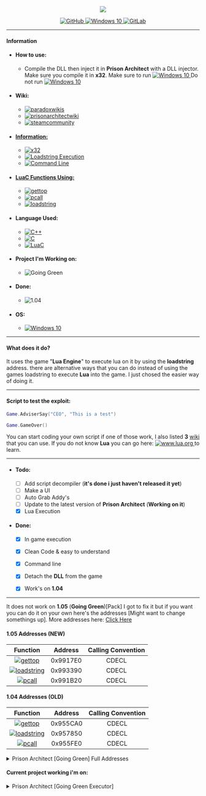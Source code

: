 <p align="center">
  <img src="https://prisonarchitect.paradoxwikis.com/images/thumb/7/7f/Prison_Architect_logo.png/300px-Prison_Architect_logo.png">
</p>
<p align="center">
  <a href="https://github.com/pwd0kernel/Prison-Architect-Execution">
    <img alt="GitHub" src="https://img.shields.io/badge/github%20-%23121011.svg?&style=for-the-badge&logo=github&logoColor=white"/>
  </a>
  <a href="https://en.wikipedia.org/wiki/Windows_10">
    <img alt="Windows 10" src="https://img.shields.io/badge/Windows 10/8/7-0078D6?style=for-the-badge&logo=windows&logoColor=white" />
  </a>
  <a href="https://gitlab.com/pwd0kernel/Prison-Architect-Execution">
    <img alt="GitLab" src="https://img.shields.io/badge/gitlab%20-%23181717.svg?&style=for-the-badge&logo=gitlab&logoColor=white"/>
  </a>
</p>


---


#### Information
  - #### How to use:
    - Compile the DLL then inject it in <b>Prison Architect</b> with a DLL injector. Make sure you compile it in <b>x32</b>. Make sure to run  <a href="https://en.wikipedia.org/wiki/Windows_10"> <img alt="Windows 10" src="https://img.shields.io/badge/Prison Architect.exe-0078D6?&logo=windows&logoColor=white&color=darkgreen" /> </a> Do not run <a href="https://en.wikipedia.org/wiki/Windows_10"> <img alt="Windows 10" src="https://img.shields.io/badge/Prison Architect64.exe-0078D6?&logo=windows&logoColor=white&color=darkred" /> </a>

  - #### Wiki:
    - <a href="https://prisonarchitect.paradoxwikis.com/Lua"> <img alt="paradoxwikis" src="https://img.shields.io/badge/paradoxwikis-%232C2D72.svg?&style=for-the-badge&logo=lua&logoColor=white&color=orange"/> </a>
    - <a href="https://www.prisonarchitectwiki.com/wiki/Modding_guide"> <img alt="prisonarchitectwiki" src="https://img.shields.io/badge/prisonarchitectwiki-%232C2D72.svg?&style=for-the-badge&logo=lua&logoColor=white&color=orange"/>
    - <a href="https://steamcommunity.com/sharedfiles/filedetails/?id=480978426"> <img alt="steamcommunity" src="https://img.shields.io/badge/steamcommunity-%232C2D72.svg?&style=for-the-badge&logo=lua&logoColor=white&color=orange"/>

  - #### Information:
    - <img alt="x32" src="https://img.shields.io/badge/x32 - DLL-0078D6?style=for-the-badge&color=blue" />
    - <img alt="Loadstring Execution" src="https://img.shields.io/badge/Loadstring Execution-0078D6?style=for-the-badge&color=blue" />
    - <img alt="Command Line" src="https://img.shields.io/badge/Command line- CMD-0078D6?style=for-the-badge&color=blue" />

  - #### LuaC Functions Using:
    - <a href="https://www.lua.org/source/5.1/lapi.c.html#lua_gettop"> <img alt="gettop" src="https://img.shields.io/badge/www.lua.org - gettop-%232C2D72.svg?&style=for-the-badge&logo=lua&logoColor=white"/> </a>
    - <a href="https://www.lua.org/source/5.1/lapi.c.html#lua_pcall"> <img alt="pcall" src="https://img.shields.io/badge/www.lua.org - pcall-%232C2D72.svg?&style=for-the-badge&logo=lua&logoColor=white"/> </a>
    - <a href="https://www.lua.org/source/5.1/lauxlib.c.html#luaL_loadstring"> <img alt="loadstring" src="https://img.shields.io/badge/www.lua.org - loadstring-%232C2D72.svg?&style=for-the-badge&logo=lua&logoColor=white"/> </a>

  - #### Language Used:
    - <a href="https://en.wikipedia.org/wiki/C%2B%2B"> <img alt="C++" src="https://img.shields.io/badge/c++%20-%2300599C.svg?&style=for-the-badge&logo=c%2B%2B&ogoColor=white"/> </a>
    - <a href="https://en.wikipedia.org/wiki/C_(programming_language)"> <img alt="C" src="https://img.shields.io/badge/c%20-%2300599C.svg?&style=for-the-badge&logo=c&logoColor=white"/> </a>
    - <a href="https://en.wikipedia.org/wiki/Lua_(programming_language)"> <img alt="LuaC" src="https://img.shields.io/badge/luac-%232C2D72.svg?&style=for-the-badge&logo=lua&logoColor=white"/> </a>

  - #### Project I'm Working on:
    - <img alt="Going Green" src="https://img.shields.io/badge/1.05 - (Going Green) [Pack]-0078D6?style=for-the-badge&color=red"/>

  - #### Done:
    - <img alt="1.04" src="https://img.shields.io/badge/1.04 - [ALL DLC]-0078D6?style=for-the-badge&color=red"/>

  - #### OS:
    - <a href="https://en.wikipedia.org/wiki/Windows_10"> <img alt="Windows 10" src="https://img.shields.io/badge/Windows 10/8/7-0078D6?style=for-the-badge&logo=windows&logoColor=white" /> </a>

---


#### What does it do?

It uses the game "<b>Lua Engine</b>" to execute lua on it by using the <b>loadstring</b> address.
there are alternative ways that you can do instead of using the games loadstring
to execute <b>Lua</b> into the game. I just chosed the easier way of doing it.


---


#### Script to test the exploit:
```lua
Game.AdviserSay("CEO", "This is a test")
```

```lua
Game.GameOver()
```

You can start coding your own script if one of those work, I also listed <b>3</b> <a href="https://github.com/pwd0kernel/Prison-Architect-Execution#wiki">wiki</a> that you can use.
If you do not know <b>Lua</b> you can go here: <a href="https://www.lua.org/start.html"> <img alt="www.lua.org" src="https://img.shields.io/badge/www.lua.org-%232C2D72.svg?&logo=lua&logoColor=white"/> </a> to learn.

---


- #### Todo:
	- [ ] Add script decompiler (<b>it's done i just haven't released it yet</b>)
	- [ ] Make a UI
	- [ ] Auto Grab Addy's
	- [ ] Update to the latest version of <b>Prison Architect</b> (<b>Working on it</b>)
	- [x] Lua Execution
- #### Done:
  - [x] In game execution
  - [x] Clean Code & easy to understand
  - [x] Command line
  - [x] Detach the <b>DLL</b> from the game
  - [x] Work's on <b>1.04</b>


---


It does not work on <b>1.05</b> (<b>Going Green</b>)[Pack] I got to fix it but if you want you can do it on your own here's the addresses [Might want to change somethings up]. More addresses here: <a href= "https://github.com/pwd0kernel/Prison-Architect-Execution/blob/main/Codes%201.05/Addys.md">Click Here</a>


#### 1.05 Addresses (NEW)

|                                Function                                | Address  | Calling Convention |
| :--------------------------------------------------------------------: | :------: | :----------------: |
|    <a href="https://www.lua.org/source/5.1/lapi.c.html#lua_gettop"> <img alt="gettop" src="https://img.shields.io/badge/gettop-%232C2D72.svg?&style=for-the-badge&logo=lua&logoColor=white"/> </a>     | 0x9917E0 |       CDECL        |
|   <a href="https://www.lua.org/source/5.1/lauxlib.c.html#luaL_loadstring"> <img alt="loadstring" src="https://img.shields.io/badge/loadstring-%232C2D72.svg?&style=for-the-badge&logo=lua&logoColor=white"/> </a>   | 0x993390 |       CDECL        |
| <a href="https://www.lua.org/source/5.1/lapi.c.html#lua_pcall"> <img alt="pcall" src="https://img.shields.io/badge/pcall-%232C2D72.svg?&style=for-the-badge&logo=lua&logoColor=white"/> </a> | 0x991B20 |       CDECL        |

#### 1.04 Addresses (OLD)

|                                Function                                | Address  | Calling Convention |
| :--------------------------------------------------------------------: | :------: | :----------------: |
|    <a href="https://www.lua.org/source/5.1/lapi.c.html#lua_gettop"><img alt="gettop" src="https://img.shields.io/badge/gettop-%232C2D72.svg?&style=for-the-badge&logo=lua&logoColor=white"/></a>     | 0x955CA0 |       CDECL        |
|   <a href="https://www.lua.org/source/5.1/lauxlib.c.html#luaL_loadstring"><img alt="loadstring" src="https://img.shields.io/badge/loadstring-%232C2D72.svg?&style=for-the-badge&logo=lua&logoColor=white"/></a>   | 0x957850 |       CDECL        |
| <a href="https://www.lua.org/source/5.1/lapi.c.html#lua_pcall"><img alt="pcall" src="https://img.shields.io/badge/pcall-%232C2D72.svg?&style=for-the-badge&logo=lua&logoColor=white"/></a> | 0x955FE0 |       CDECL        |

<details Closed>
  <summary>Prison Architect [Going Green] Full Addresses</summary>
      <img alt="Going Green" src="https://img.shields.io/badge/Prison Architect [Going Green Executor] - Soon-0078D6?style=for-the-badge&color=green"/>

##### Some Addresses might be wrong (since its from a dumper)

| Function   | Address  | Calling Convention |
| ---------- | -------- | ------------------ |
| LOADSTRING | 0x993390 | CDECL              |
| LOAD       | 0x995F20 | CDECL              |
| PCALL      | 0x991B20 | CDECL              |
| GETTOP     | 0x9917E0 | CDECL              |
| RAWGETI    | 0x991ED0 | CDECL              |
| PUSHVALUE  | 0x991DF0 | CDECL              |
| CALL       | 0x9913B0 | CDECL              |
| TYPE       | 0x992610 | CDECL              |
| ISSTRING   | 0x991910 | CDECL              |
| REPLACE 	 | 0x992040 | CDECL 			       |
| TOLSTRING  | 0x992490 | CDECL              |
| ISNUMBER   | 0x9918D0 | CDECL              |
| TONUMBER   | 0x992510 | CDECL              |
| PUSHTHREAD | 0x991DC0 | CDECL              |
| INSERT     | 0x991850 | CDECL              |
| SETFENV    | 0x992110 | CDECL              |
| GETSTACK   | 0x994750 | CDECL              |
| GETINFO    | 0x994650 | CDECL              |
| PUSHVFSTRING | 0x991E20 | CDECL            |
| CONCAT     | 0x991460 | CDECL              |
| ERROR      | 0x991560 | CDECL              |
| SETTOP     | 0x992300 | CDECL              |
| SETMETATABLE | 0x992220 | CDECL            |
| GETMETATABLE | 0x991750 | CDECL            |
| PUSHNIL    | 0x991D50 | CDECL              |
| PUSHSTRING | 0x991D50 | CDECL              |
| RAWGET     | 0x991E90 | CDECL              |
| REMOVE     | 0x991FF0 | CDECL              |
| CHECKSTACK | 0x9913F0 | CDECL              |
| XMOVE      | 0x992660 | CDECL              |
| SETLEVEL   | 0x992200 | CDECL              |
| RESUME     | 0x9961C0 | CDECL              |
| NEWTHREAD  | 0x9919D0 | CDECL              |
| ISCFUNCTION  | 0x9918A0 | CDECL            |
| TOUSERDATA | 0x9925E0 | CDECL              |
| GETFIELD   | 0x9916F0 | CDECL              |
| RAWEQUAL   | 0x991E50 | CDECL              |
| PUSHNUMBER | 0x991D30 | CDECL              |
| TOBOOLEAN  | 0x992E20 | CDECL              |
| GETFENV    | 0x9912A0 | CDECL              |
| TOCFUNCTION | 0x53111470 | CDECL           |
| TOTHREAD   | 0x9925C0 | CDECL              |
| TOPOINTER  | 0x992550 | CDECL              |
| TYPENAME   | 0x992640 | CDECL              |
| PUSHINTEGER | 0x992940 | CDECL             |
| CREATETABLE | 0x9914E0 | CDECL             |
| PUSHCCLOSURE | 0x991BB0 | CDECL            |
| NEWUSERDATA | 0x991A10 | CDECL             |
| RAWSET      | 0x991F10 | CDECL             |

</details>

#### Current project working i'm on:
<details Closed>
  <summary>Prison Architect [Going Green Executor]</summary>
    <p align="center">
      <img src="https://www.prisonarchitect.com/packs/media/start/gg-logo-1d490392.png">
      <img alt="Going Green" src="https://img.shields.io/badge/Prison Architect [Going Green Executor] - Soon-0078D6?style=for-the-badge&color=green"/>
    </p>
</details>